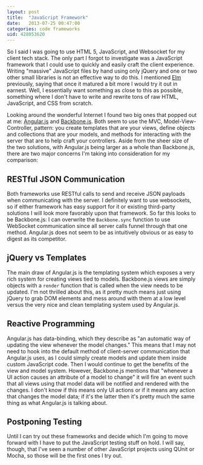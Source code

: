 ```yaml
---
layout: post
title:  "JavaScript Framework"
date:   2013-07-25 00:47:00
categories: code frameworks
uid: 428053620
---
```


So I said I was going to use HTML 5, JavaScript, and Websocket for my client
tech stack. The only part I forgot to investigate was a JavaScript framework
that I could use to quickly and easily craft the client experience. Writing
"massive" JavaScript files by hand using only jQuery and one or two other small
libraries is not an effective way to do this. I mentioned [Elm][elm-lang]
previously, saying that once it matured a bit more I would try it out in
earnest. Well, I essentially want something as close to this as possible,
something where I don't have to write and rewrite tons of raw HTML, JavaScript,
and CSS from scratch.

Looking around the wonderful Internet I found two big ones that popped out at
me: [Angular.js][ngjs] and [Backbone.js][bbjs]. Both seem to use the MVC,
Model-View-Controller, pattern: you create templates that are your views, define
objects and collections that are your models, and methods for interacting with
the server that are to help craft your controllers. Aside from the sheer size of
the two solutions, with Angular.js being larger as a whole than Backbone.js,
there are two major concerns I'm taking into consideration for my comparison:

## RESTful JSON Communication

Both frameworks use RESTful calls to send and receive JSON payloads when
communicating with the server. I definitely want to use websockets, so if either
framework has easy support for it or existing third-party solutions I will look
more favorably upon that framework. So far this looks to be Backbone.js: I can
overwrite the `Backbone.sync` function to use WebSocket communication since all
server calls funnel through that one method. Angular.js does not seem to be as
intuitively obvious or as easy to digest as its competitor.

## jQuery vs Templates

The main draw of Angular.js is the templating system which exposes a very rich
system for creating views tied to models. Backbone.js views are simply objects
with a `render` function that is called when the view needs to be updated. I'm
not thrilled about this, as it pretty much means just using jQuery to grab DOM
elements and mess around with them at a low level versus the very nice and clean
templating system used by Angular.js.

## Reactive Programming

Angular.js has data-binding, which they describe as "an automatic way of
updating the view whenever the model changes." This means that I may not need to
hook into the default method of client-server communication that Angular.js
uses, as I could simply create models and update them inside custom JavaScript
code. Then I would continue to get the benefits of the view and model
system. However, Backbone.js mentions that "whenever a UI action causes an
attribute of a model to change" it will fire an event such that all views using
that model data will be notified and rendered with the changes. I don't know if
this means only UI actions or if it means any action that changes the model
data; if it's the latter then it's pretty much the same thing as what Angular.js
is talking about.

## Postponing Testing

Until I can try out these frameworks and decide which I'm going to move forward
with I have to put the JavaScript testing stuff on hold. I will say, though,
that I've seen a number of other JavaScript projects using QUnit or Mocha, so
those will be the first ones I try out.

[elm-lang]: http://elm-lang.org
[ngjs]: http://angularjs.org
[bbjs]: http://backbonejs.org
